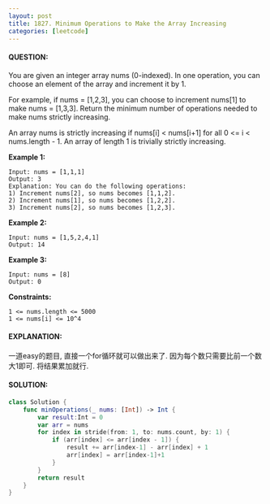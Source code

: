 ```yaml
---
layout: post
title: 1827. Minimum Operations to Make the Array Increasing
categories: [leetcode]
---
```

#### QUESTION:
You are given an integer array nums (0-indexed). In one operation, you can choose an element of the array and increment it by 1.

For example, if nums = [1,2,3], you can choose to increment nums[1] to make nums = [1,3,3].
Return the minimum number of operations needed to make nums strictly increasing.

An array nums is strictly increasing if nums[i] < nums[i+1] for all 0 <= i < nums.length - 1. An array of length 1 is trivially strictly increasing.

 

__Example 1:__
```
Input: nums = [1,1,1]
Output: 3
Explanation: You can do the following operations:
1) Increment nums[2], so nums becomes [1,1,2].
2) Increment nums[1], so nums becomes [1,2,2].
3) Increment nums[2], so nums becomes [1,2,3].
```
__Example 2:__
```
Input: nums = [1,5,2,4,1]
Output: 14
```
__Example 3:__
```
Input: nums = [8]
Output: 0
```
 

__Constraints:__
```
1 <= nums.length <= 5000
1 <= nums[i] <= 10^4
```
#### EXPLANATION:

一道easy的题目, 直接一个for循环就可以做出来了. 因为每个数只需要比前一个数大1即可. 将结果累加就行.

#### SOLUTION:
```swift
class Solution {
    func minOperations(_ nums: [Int]) -> Int {
        var result:Int = 0
        var arr = nums
        for index in stride(from: 1, to: nums.count, by: 1) {
            if (arr[index] <= arr[index - 1]) {
                result += arr[index-1] - arr[index] + 1
                arr[index] = arr[index-1]+1
            }
        }
        return result
    }
}
```
